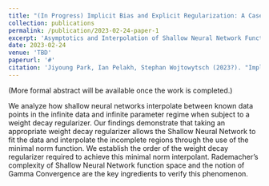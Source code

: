 ```yaml
---
title: "(In Progress) Implicit Bias and Explicit Regularization: A Case Study in Optimization Using Known Minimum Norm Interpolants."
collection: publications
permalink: /publication/2023-02-24-paper-1
excerpt: 'Asymptotics and Interpolation of Shallow Neural Network Function.'
date: 2023-02-24
venue: 'TBD'
paperurl: '#'
citation: 'Jiyoung Park, Ian Pelakh, Stephan Wojtowytsch (2023?). "Implicit Bias and Explicit Regularization: A Case Study in Optimization Using Known Minimum Norm Interpolants." <i>TBD</i>. 1(1).'
---
```


(More formal abstract will be available once the work is completed.)

We analyze how shallow neural networks interpolate between known data points in the infinite data and infinite parameter regime when subject to a weight decay regularizer. Our findings demonstrate that taking an appropriate weight decay regularizer allows the Shallow Neural Network to fit the data and interpolate the incomplete regions through the use of the minimal norm function. We establish the order of the weight decay regularizer required to achieve this minimal norm interpolant. Rademacher’s complexity of Shallow Neural Network function space and the notion of Gamma Convergence are the key ingredients to verify this phenomenon.

<!---
[Download paper here](http://academicpages.github.io/files/paper1.pdf)


Recommended citation: Your Name, You. (2009). "Paper Title Number 1." <i>Journal 1</i>. 1(1).
-->
